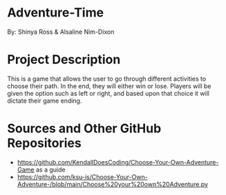 # Adventure-Time

By: Shinya Ross & Alsaline Nim-Dixon 

# Project Description
This is a game that allows the user to go through different activities  to choose their path. In the end, they will either win or lose.
Players will be given the option such as left or right, and based upon that choice it will dictate their game ending.

# Sources and Other GitHub Repositories
- https://github.com/KendallDoesCoding/Choose-Your-Own-Adventure-Game as a guide 
- https://github.com/ksu-is/Choose-Your-Own-Adventure-/blob/main/Choose%20your%20own%20Adventure.py
